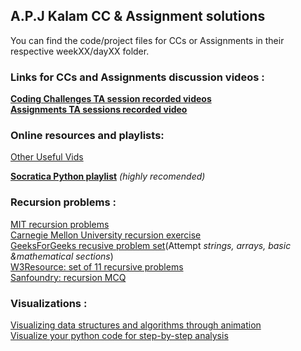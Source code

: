 ## A.P.J Kalam CC & Assignment solutions

You can find the code/project files for CCs or Assignments in their respective weekXX/dayXX folder.

### Links for CCs and Assignments discussion videos :

**[Coding Challenges TA session recorded videos](https://drive.google.com/drive/folders/1HHdeUZZGxVNMjWSCGfFB_9LcMNTb2qEW)**  
**[Assignments TA sessions recorded video](https://drive.google.com/drive/folders/14yF4V2XDqXoKKdSZLMXRQ6F0txMJNb8A)**

### Online resources and playlists: 

[Other Useful Vids](https://drive.google.com/drive/folders/16hsKcG3xVwg0myZTQAAU9KZ8X0K2of66?usp=sharing)

**[Socratica Python playlist](https://www.youtube.com/redirect?event=video_description&redir_token=QUFFLUhqbmhqTkpmTFpPYUpacHJheXpnX2p2b3dURFVVQXxBQ3Jtc0tuS0NUTVJfbHp2VzV3UXM4NmFseVRmdzA4b0ZBZ19CSGdWUEpHUVFjeEFBMW1Cb2FZcllnTzFqZkpVRTliaWNMSGhxM3BIWVFFRlFQNUNQUk9kdkpwQ1gySjl5cXBrZG9tZmg1RFpseDgzdl80bzVwRQ&q=http%3A%2F%2Fbit.ly%2FPythonHelloWorld)** *(highly recomended)*






### Recursion problems :

[MIT recursion problems](https://ocw.mit.edu/courses/electrical-engineering-and-computer-science/6-189-a-gentle-introduction-to-programming-using-python-january-iap-2011/lectures/MIT6_189IAP11_rec_problems.pdf)  
[Carnegie Mellon University recursion exercise](http://www.cs.cmu.edu/~tcortina/activate/ct/lab8ques.pdf)  
[GeeksForGeeks recusive problem set](https://www.geeksforgeeks.org/recursion-practice-problems-solutions/)(Attempt *strings, arrays, basic &mathematical sections*)  
[W3Resource: set of 11 recursive problems](https://www.w3resource.com/python-exercises/data-structures-and-algorithms/python-recursion.php)  
[Sanfoundry: recursion MCQ](https://www.sanfoundry.com/python-questions-answers-recursion/)

### Visualizations :

[Visualizing data structures and algorithms through animation](https://visualgo.net/en)  
[Visualize your python code for step-by-step analysis](http://www.pythontutor.com/visualize.html#mode=edit)
